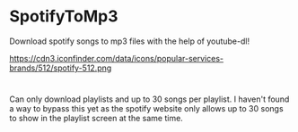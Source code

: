 # SpotifyToMp3
Download spotify songs to mp3 files
with the help of youtube-dl!

https://cdn3.iconfinder.com/data/icons/popular-services-brands/512/spotify-512.png
#
Can only download playlists and up to 30 songs per playlist.
I haven't found a way to bypass this yet as the spotify website only allows up to 30 songs to show in the playlist screen at the same time.
